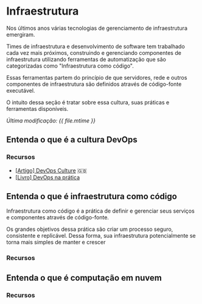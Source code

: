 # Infraestrutura

Nos últimos anos várias tecnologias de gerenciamento de infraestrutura emergiram.

Times de infraestrutura e desenvolvimento de software tem trabalhado cada vez mais
próximos, construindo e gerenciando componentes de infraestrutura utilizando ferramentas
de automatização que são categorizadas como "Infraestrutura como código".

Essas ferramentas partem do princípio de que servidores, rede e outros
componentes de infraestrutura são definidos através de código-fonte executável.

O intuito dessa seção é tratar sobre essa cultura, suas práticas e ferramentas disponíveis.

<!-- toc -->

*Última modificação: {{ file.mtime }}*

## Entenda o que é a cultura DevOps

### Recursos

* [[Artigo] DevOps Culture](http://martinfowler.com/bliki/DevOpsCulture.html) :uk:
* [[Livro] DevOps na prática](https://www.casadocodigo.com.br/products/livro-devops)

## Entenda o que é infraestrutura como código

Infraestrutura como código é a prática de definir e gerenciar seus
serviços e componentes através de código-fonte.

Os grandes objetivos dessa prática são criar um processo seguro,
consistente e replicável. Dessa forma, sua infraestrutura potencialmente
se torna mais simples de manter e crescer

### Recursos

## Entenda o que é computação em nuvem

### Recursos
